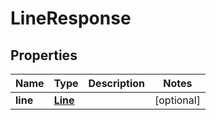 
# LineResponse

## Properties
Name | Type | Description | Notes
------------ | ------------- | ------------- | -------------
**line** | [**Line**](Line.md) |  |  [optional]



